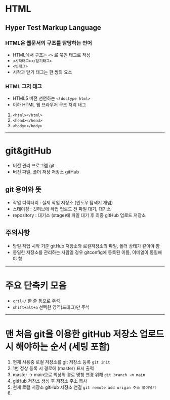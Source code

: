 # HTML
## Hyper Test Markup Language
### HTML은 웹문서의 구조를 담당하는 언어
* HTML에서 구조는 `<>` 로 묶인 태그로 작성
* `<시작태그></닫기태그>`
* `<빈태그>`
* 시작과 닫기 태그는 한 쌍의 요소
### HTML 그저 태그
* HTML5 버전 선언하는 `<!doctype html>`
* 이하 HTML 웹 브라우저 구조 처리 태그
1. `<html></html>`
2. `<head></head>`
3. `<body></body>`
----
# git&gitHub
* 버전 관리 프로그램 git
* 버전 파일, 폴더 저장 저장소 gitHub
## git 용어와 뜻
* 작업 디렉터리 : 실제 작업 저장소 (윈도우 탐색기 개념)
* 스테이징 : 깃허브에 작업 업로드 전 파일 대기, 대기소
* repository : 대기소 (stage)에 파일 대기 후 최종 gitHub 업로드 저장소
## 주의사항
* 당일 작업 시작 기준 gitHub 저장소와 로컬저장소의 파일, 폴더 상태가 같아야 함
* 동일한 저장소를 관리하는 사람일 경우 gitconfig에 등록된 이름, 이메일이 동일해야 함
----
# 주요 단축키 모음
* `crtl+/` 한 줄 통으로 주석
* `shift+alt+a` 선택한 영역(드래그)만 주석
----
# 맨 처음 git을 이용한 gitHub 저장소 업로드 시 해야하는 순서 (세팅 포함)
1. 현재 사용중 로컬 저장소를 git 저장소 등록 `git init`
2. 1번 정상 등록 시 경로에 (master) 표시 출력
3. master -> main으로 최상위 경로 명칭 변경 위해 `git branch -m main`
4. gitHub 저장소 생성 후 저장소 주소 복사
5. 현재 로컬 저장소 gitHub 저장소 연결 `git remote add origin 주소 붙여넣기`
6. 